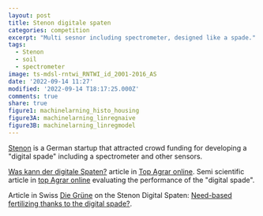 ```yaml
---
layout: post
title: Stenon digitale spaten
categories: competition
excerpt: "Multi sesnor including spectrometer, designed like a spade."
tags:
  - Stenon
  - soil
  - spectrometer
image: ts-mdsl-rntwi_RNTWI_id_2001-2016_AS
date: '2022-09-14 11:27'
modified: '2022-09-14 T18:17:25.000Z'
comments: true
share: true
figure1: machinelarning_histo_housing
figure3A: machinelarning_linregnaive
figure3B: machinelarning_linregmodel
---
```


[Stenon](https://stenon.io/en/) is a German startup that attracted crowd funding for developing a "digital spade" including a spectrometer and other sensors.

[Was kann der digitale Spaten?](https://www.topagrar.com/acker/aus-dem-heft/was-kann-der-digitale-spaten-12750383.html) article in [Top Agrar online](https://www.topagrar.com). Semi scientific article in [top Agrar online](https://www.topagrar.com/acker/news/stenon-gmbh-zum-top-agrar-artikel-von-prof-olfs-in-der-12-2021-12752818.html) evaluating the performance of the "digital spade".

Article in Swiss [Die Grüne](https://www.diegruene.ch) on the Stenon Digital Spaten: [Need-based fertilizing thanks to the digital spade?](https://www.diegruene.ch/artikel/bedarfsgerecht-duengen-dank-spaten-386496).
